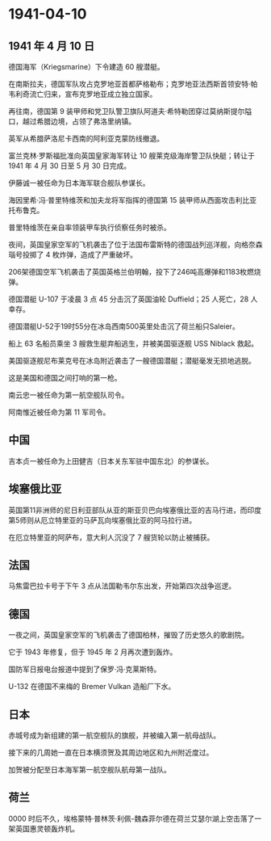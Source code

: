 # 1941-04-10

## 1941 年 4 月 10 日

德国海军（Kriegsmarine）下令建造 60 艘潜艇。

在南斯拉夫，德国军队攻占克罗地亚首都萨格勒布；克罗地亚法西斯首领安特·帕韦利奇流亡归来，宣布克罗地亚成立独立国家。

再往南，德国第 9
装甲师和党卫队警卫旗队阿道夫·希特勒团穿过莫纳斯提尔隘口，越过希腊边境，占领了弗洛里纳镇。

英军从希腊萨洛尼卡西南的阿利亚克蒙防线撤退。

富兰克林·罗斯福批准向英国皇家海军转让 10 艘莱克级海岸警卫队快艇；转让于
1941 年 4 月 30 日至 5 月 30 日完成。

伊藤诚一被任命为日本海军联合舰队参谋长。

海因里希·冯·普里特维茨和加夫龙将军指挥的德国第 15
装甲师从西面攻击利比亚托布鲁克。

普里特维茨在亲自率领装甲车执行侦察任务时被杀。

夜间，英国皇家空军的飞机袭击了位于法国布雷斯特的德国战列巡洋舰，向格奈森瑙号投掷了
4 枚炸弹，造成了严重破坏。

206架德国空军飞机袭击了英国英格兰伯明翰，投下了246吨高爆弹和1183枚燃烧弹。

德国潜艇 U-107 于凌晨 3 点 45 分击沉了英国油轮 Duffield；25 人死亡，28
人幸存。

德国潜艇U-52于19时55分在冰岛西南500英里处击沉了荷兰船只Saleier。

船上 63 名船员乘坐 3 艘救生艇弃船逃生，并被美国驱逐舰 USS Niblack 救起。

美国驱逐舰尼布莱克号在冰岛附近袭击了一艘德国潜艇；潜艇毫发无损地逃脱。

这是美国和德国之间打响的第一枪。

南云忠一被任命为第一航空舰队司令。

阿南惟近被任命为第 11 军司令。

## 中国

吉本贞一被任命为上田健吉（日本关东军驻中国东北）的参谋长。

## 埃塞俄比亚

英国第11非洲师的尼日利亚部队从亚的斯亚贝巴向埃塞俄比亚的吉马行进，而印度第5师则从厄立特里亚的马萨瓦向埃塞俄比亚的阿马拉行进。

在厄立特里亚的阿萨布，意大利人沉没了 7 艘货轮以防止被捕获。

## 法国

马焦雷巴拉卡号于下午 3 点从法国勒韦尔东出发，开始第四次战争巡逻。

## 德国

一夜之间，英国皇家空军的飞机袭击了德国柏林，摧毁了历史悠久的歌剧院。

它于 1943 年修复，但于 1945 年 2 月再次遭到轰炸。

国防军日报电台报道中提到了保罗·冯·克莱斯特。

U-132 在德国不来梅的 Bremer Vulkan 造船厂下水。

## 日本

赤城号成为新组建的第一航空舰队的旗舰，并被编入第一航母战队。

接下来的几周她一直在日本横须贺及其周边地区和九州附近度过。

加贺被分配至日本海军第一航空舰队航母第一战队。

## 荷兰

0000
时后不久，埃格蒙特·普林茨·利佩-魏森菲尔德在荷兰艾瑟尔湖上空击落了一架英国惠灵顿轰炸机。

